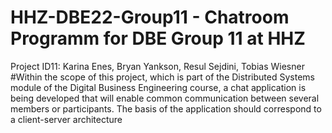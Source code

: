 # HHZ-DBE22-Group11 - Chatroom Programm for DBE Group 11 at HHZ 
Project ID11: Karina Enes, Bryan Yankson, Resul Sejdini, Tobias Wiesner
#Within the scope of this project, which is part of the Distributed Systems module of the
Digital Business Engineering course, a chat application is being developed that will
enable common communication between several members or participants.
The basis of the application should correspond to a client-server architecture
